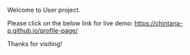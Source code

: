 Welcome to User project.

Please click on the below link for live demo:  https://chintana-p.github.io/profile-page/

Thanks for visiting!